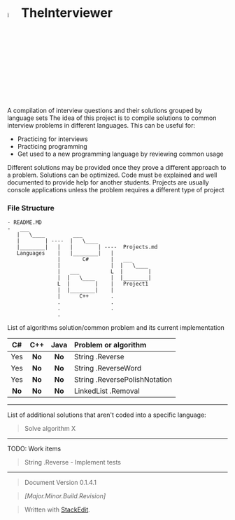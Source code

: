 <img src="http://mailtrack.azurewebsites.net/?stype=pc1&msg=GitHubTheInterviewerMain" width="5%" height="5%" /> TheInterviewer 
==============

A compilation of interview questions and their solutions grouped by language sets
The idea of this project is to compile solutions to common interview problems in different languages. This can be useful for:
- Practicing for interviews
- Practicing programming
- Get used to a new programming language by reviewing common usage

Different solutions may be provided once they prove a different approach to a problem. Solutions can be optimized. Code must be explained and well documented to provide help for another students. Projects are usually console applications unless the problem requires a different type of project

### File Structure

```Cmd
- README.MD
-   ___
   |   \____         ___
   |        | ----  |   \____        
   |________|   |   |        | ----  Projects.md
   Languages    |   |________|   | 
                |       C#       |   ___
                |                |  |   \____
                |   ___          L  |        |
                |  |   \____     |  |________|
                L  |        |    |   Project1
                |  |________|    |
                |      C++       .
                .                . 
                .                .
                .
```

List of algorithms solution/common problem and its current implementation


| C# | C++ | Java | Problem or algorithm |
|:-------------:|:-----------:|:-------:|:--------|
| Yes | **No** | **No** | String .Reverse |
| Yes | **No** | **No** | String .ReverseWord |
| Yes | **No** | **No** | String .ReversePolishNotation |
| **No** | **No** | **No** | LinkedList .Removal |

---

List of additional solutions that aren't coded into a specific language:
> Solve algorithm X

---

TODO: Work items
> String .Reverse - Implement tests

---
> Document Version 0.1.4.1

> *[Major.Minor.Build.Revision]*

> Written with [StackEdit](https://stackedit.io/).
